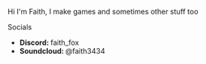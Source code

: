 Hi I'm Faith, I make games and sometimes other stuff too 

Socials
- <b> Discord: </b> faith_fox
- <b> Soundcloud: </b> @faith3434
